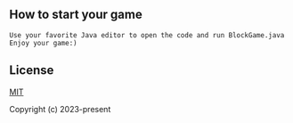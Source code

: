 ## How to start your game

```
Use your favorite Java editor to open the code and run BlockGame.java
Enjoy your game:)
```

## License

[MIT](https://opensource.org/licenses/MIT)

Copyright (c) 2023-present
